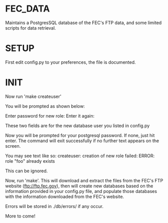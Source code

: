 FEC_DATA
========

Maintains a PostgresSQL database of the FEC's FTP data, and some limited scripts for data retrieval.

SETUP
=====

First edit config.py to your preferences, the file is documented.


INIT
====

Now run 'make createuser'

You will be prompted as shown below:

Enter password for new role: 
Enter it again: 

These two fields are for the new database user you listed in config.py

Now you will be prompted for your postgresql password. If none, just hit enter.
The command will exit successfully if no further text appears on the screen. 

You may see text like so:
createuser: creation of new role failed: ERROR:  role "foo" already exists

This can be ignored.

Now, run 'make'. This will download and extract the files from the FEC's
FTP website (ftp://ftp.fec.gov), then will create new databases based on the 
information provided in your config.py file, and populate those databases with the 
information downloaded from the FEC's website. 

Errors will be stored in ./db/errors/ if any occur. 


More to come!

